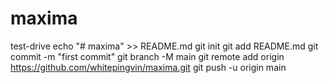 # maxima
test-drive
echo "# maxima" >> README.md
git init
git add README.md
git commit -m "first commit"
git branch -M main
git remote add origin https://github.com/whitepingvin/maxima.git
git push -u origin main
